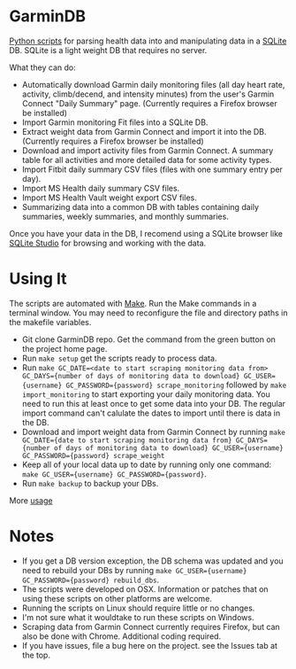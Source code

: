 # GarminDB

[Python scripts](https://www.python.org/) for parsing health data into and manipulating data in a [SQLite](http://sqlite.org/) DB. SQLite is a light weight DB that requires no server.

What they can do:
* Automatically download Garmin daily monitoring files (all day heart rate, activity, climb/decend, and intensity minutes) from the user's Garmin Connect "Daily Summary" page. (Currently requires a Firefox browser be installed)
* Import Garmin monitoring Fit files into a SQLite DB.
* Extract weight data from Garmin Connect and import it into the DB. (Currently requires a Firefox browser be installed)
* Download and import activity files from Garmin Connect. A summary table for all activities and more detailed data for some activity types.
* Import Fitbit daily summary CSV files (files with one summary entry per day).
* Import MS Health daily summary CSV files.
* Import MS Health Vault weight export CSV files.
* Summarizing data into a common DB with tables containing daily summaries, weekly summaries, and monthly summaries.

Once you have your data in the DB, I recomend using a SQLite browser like [SQLite Studio](http://sqlitestudio.pl) for browsing and working with the data.

# Using It

The scripts are automated with [Make](https://www.gnu.org/software/make/manual/make.html). Run the Make commands in a terminal window. You may need to reconfigure the file and directory paths in the makefile variables.

* Git clone GarminDB repo. Get the command from the green button on the project home page.
* Run `make setup` get the scripts ready to process data.
* Run `make GC_DATE=<date to start scraping monitoring data from> GC_DAYS={number of days of monitoring data to download} GC_USER={username} GC_PASSWORD={password} scrape_monitoring` followed by `make import_monitoring` to start exporting your daily monitoring data. You need to run this at least once to get some data into your DB. The regular import command can't calulate the dates to import until there is data in the DB.
* Download and import weight data from Garmin Connect by running `make GC_DATE={date to start scraping monitoring data from} GC_DAYS={number of days of monitoring data to download} GC_USER={username} GC_PASSWORD={password} scrape_weight`
* Keep all of your local data up to date by running only one command: `make GC_USER={username} GC_PASSWORD={password}`.
* Run `make backup` to backup your DBs.

More [usage](https://github.com/tcgoetz/GarminDB/wiki/Usage)

# Notes

* If you get a DB version exception, the DB schema was updated and you need to rebuild your DBs by running `make GC_USER={username} GC_PASSWORD={password} rebuild_dbs`.
* The scripts were developed on OSX. Information or patches that on using these scripts on other platforms are welcome.
* Running the scripts on Linux should require little or no changes.
* I'm not sure what it wouldtake to run these scripts on Windows.
* Scraping data from Garmin Connect currently requires Firefox, but can also be done with Chrome. Additional coding required.
* If you have issues, file a bug here on the project. see the Issues tab at the top.
